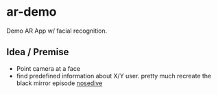 # ar-demo
Demo AR App w/ facial recognition.

## Idea / Premise
- Point camera at a face
- find predefined information about X/Y user.
pretty much recreate the black mirror episode [nosedive](https://www.youtube.com/watch?v=R32qWdOWrTo)
